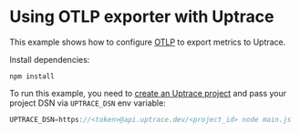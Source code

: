 # Using OTLP exporter with Uptrace

This example shows how to configure
[OTLP](https://github.com/open-telemetry/opentelemetry-js/tree/main/packages/opentelemetry-exporter-collector)
to export metrics to Uptrace.

Install dependencies:

```shell
npm install
```

To run this example, you need to
[create an Uptrace project](https://uptrace.dev/get/get-started.html) and pass your project DSN via
`UPTRACE_DSN` env variable:

```go
UPTRACE_DSN=https://<token>@api.uptrace.dev/<project_id> node main.js
```

